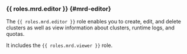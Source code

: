 ### {{ roles.mrd.editor }} {#mrd-editor}

The `{{ roles.mrd.editor }}` role enables you to create, edit, and delete clusters as well as view information about clusters, runtime logs, and quotas.

It includes the `{{ roles.mrd.viewer }}` role.
